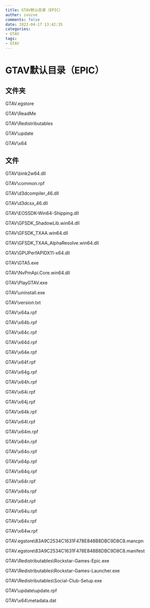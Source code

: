 ```yaml
---
title: GTAV默认目录（EPIC）
auther: zvozve
comments: false
date: 2022-04-17 13:42:35
categories:
- GTAV
tags:
- GTAV
---
```


# GTAV默认目录（EPIC）

## 文件夹

GTAV\.egstore

GTAV\ReadMe

GTAV\Redistributables

GTAV\update

GTAV\x64

## 文件

GTAV\bink2w64.dll

GTAV\common.rpf

GTAV\d3dcompiler_46.dll

GTAV\d3dcsx_46.dll

GTAV\EOSSDK-Win64-Shipping.dll

GTAV\GFSDK_ShadowLib.win64.dll

GTAV\GFSDK_TXAA.win64.dll

GTAV\GFSDK_TXAA_AlphaResolve.win64.dll

GTAV\GPUPerfAPIDX11-x64.dll

GTAV\GTA5.exe

GTAV\NvPmApi.Core.win64.dll

GTAV\PlayGTAV.exe

GTAV\uninstall.exe

GTAV\version.txt

GTAV\x64a.rpf

GTAV\x64b.rpf

GTAV\x64c.rpf

GTAV\x64d.rpf

GTAV\x64e.rpf

GTAV\x64f.rpf

GTAV\x64g.rpf

GTAV\x64h.rpf

GTAV\x64i.rpf

GTAV\x64j.rpf

GTAV\x64k.rpf

GTAV\x64l.rpf

GTAV\x64m.rpf

GTAV\x64n.rpf

GTAV\x64o.rpf

GTAV\x64p.rpf

GTAV\x64q.rpf

GTAV\x64r.rpf

GTAV\x64s.rpf

GTAV\x64t.rpf

GTAV\x64u.rpf

GTAV\x64v.rpf

GTAV\x64w.rpf

GTAV\.egstore\83A9C2534C1631F478E848B8DBC9D8C8.mancpn

GTAV\.egstore\83A9C2534C1631F478E848B8DBC9D8C8.manifest

GTAV\Redistributables\Rockstar-Games-Epic.exe

GTAV\Redistributables\Rockstar-Games-Launcher.exe

GTAV\Redistributables\Social-Club-Setup.exe

GTAV\update\update.rpf

GTAV\x64\metadata.dat